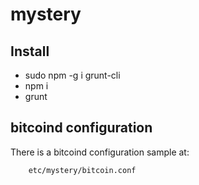 mystery
=======


## Install

- sudo npm -g i grunt-cli
- npm i
- grunt


## bitcoind configuration

  There is a bitcoind configuration sample at:
```
    etc/mystery/bitcoin.conf
```
